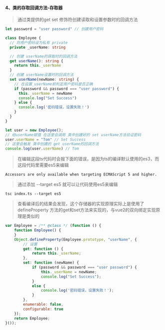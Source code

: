 #### 4、类的存取回调方法-存取器
> 通过类提供的get set 修饰符创建读取和设置参数时的回调方法
```typescript
let password = "user password" // 创建用户密码

class Employee {
  // 将用户密码设为私有 private
  private _userName: string

  // 创建 userName的获取时的回调方法
  get userName(): string {
    return this._userName
  }
  // 创建 userName设置时的回调方法
  set userName(newName: string) {
    // 在设置_userName前判定用户密码是否正确
    if (password && password === "user password") {
      this._userName = newName
      console.log("Set Success")
    } else {
      console.log('密码错误，设置失败！')
    }
  }
}

let user = new Employee();
// 给userName赋值 在这里会调用 类中创建好的 set userName方法验证密码
user.userName = "Tom" // Set Success
// 这里会触发 类中创建的 get userName的回调方法
console.log(user.userName) // Tom

```

> 在编辑这段ts代码时会报下面的错误，是因为ts的编译默认使用的es3，而这段代码里需要es5来编辑

```
Accessors are only available when targeting ECMAScript 5 and higher.
```
> 通过添加 --target es5 就可以让代码使用es5来编辑

```
tsc index.ts --target es5
```
> 查看编译后的结果会发现，这个存储器的实现原理实际上是使用了 defineProperty 方法的get和set方法来实现的，与vue2的双向绑定实现原理是类似的

```javascript
var Employee = /** @class */ (function () {
    function Employee() {
    }
    Object.defineProperty(Employee.prototype, "userName", {
        // 设置
        get: function () {
            return this._userName;
        },
        set: function (newName) {
            if (password && password === "user password") {
                this._userName = newName;
                console.log("Set Success");
            }
            else {
                console.log('密码错误，设置失败！');
            }
        },
        enumerable: false,
        configurable: true
    });
    return Employee;
}());
```
